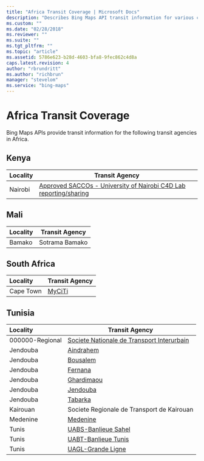 ```yaml
---
title: "Africa Transit Coverage | Microsoft Docs"
description: "Describes Bing Maps API transit information for various countries/regions in Africa, including Kenya, Mali, South Africa, and Tunisia."
ms.custom: ""
ms.date: "02/28/2018"
ms.reviewer: ""
ms.suite: ""
ms.tgt_pltfrm: ""
ms.topic: "article"
ms.assetid: 5786e623-b28d-4603-bfa8-9fec862c4d8a
caps.latest.revision: 4
author: "rbrundritt"
ms.author: "richbrun"
manager: "stevelom"
ms.service: "bing-maps"
---
```

# Africa Transit Coverage

Bing Maps APIs provide transit information for the following transit agencies in Africa.  

## Kenya
|Locality|Transit Agency|
|:--------------------|--------------|
|Nairobi|[Approved SACCOs - University of Nairobi C4D Lab reporting/sharing](http://digitalmatatus.com/about.html) 

## Mali
|Locality|Transit Agency|
|:--------------------|--------------|
|Bamako| Sotrama Bamako 

## South Africa
|Locality|Transit Agency|
|:--------------------|--------------|
|Cape Town|[MyCiTi](https://myciti.org.za) 

## Tunisia
|Locality|Transit Agency|
|:--------------------|--------------|
|000000-Regional|[Societe Nationale de Transport Interurbain](https://sntri.com.tn/) 
|Jendouba|[Aindrahem](https://srtj.com.tn/Fr/) 
|Jendouba|[Bousalem](https://srtj.com.tn/Fr/) 
|Jendouba|[Fernana](https://srtj.com.tn/Fr/) 
|Jendouba|[Ghardimaou](https://srtj.com.tn/Fr/) 
|Jendouba|[Jendouba](https://srtj.com.tn/Fr/) 
|Jendouba|[Tabarka](https://srtj.com.tn/Fr/) 
|Kairouan|Societe Regionale de Transport de Kairouan 
|Medenine|[Medenine](https://srtm.tn/) 
|Tunis|[UABS-Banlieue Sahel](https://www.sncft.com.tn) 
|Tunis|[UABT-Banlieue Tunis](https://www.sncft.com.tn) 
|Tunis|[UAGL-Grande Ligne](https://www.sncft.com.tn) 





